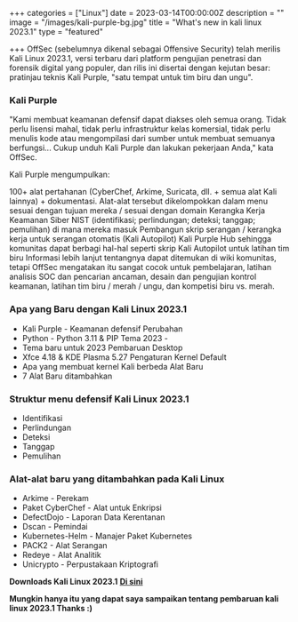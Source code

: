 +++
categories = ["Linux"]
date = 2023-03-14T00:00:00Z
description = ""
image = "/images/kali-purple-bg.jpg"
title = "What's new in kali linux 2023.1"
type = "featured"

+++
OffSec (sebelumnya dikenal sebagai Offensive Security) telah merilis Kali Linux 2023.1, versi terbaru dari platform pengujian penetrasi dan forensik digital yang populer, dan rilis ini disertai dengan kejutan besar: pratinjau teknis Kali Purple, "satu tempat untuk tim biru dan ungu".

### **Kali Purple**

"Kami membuat keamanan defensif dapat diakses oleh semua orang. Tidak perlu lisensi mahal, tidak perlu infrastruktur kelas komersial, tidak perlu menulis kode atau mengompilasi dari sumber untuk membuat semuanya berfungsi... Cukup unduh Kali Purple dan lakukan pekerjaan Anda," kata OffSec.

Kali Purple mengumpulkan:

100+ alat pertahanan (CyberChef, Arkime, Suricata, dll. + semua alat Kali lainnya) + dokumentasi. Alat-alat tersebut dikelompokkan dalam menu sesuai dengan tujuan mereka / sesuai dengan domain Kerangka Kerja Keamanan Siber NIST (identifikasi; perlindungan; deteksi; tanggap; pemulihan) di mana mereka masuk Pembangun skrip serangan / kerangka kerja untuk serangan otomatis (Kali Autopilot) Kali Purple Hub sehingga komunitas dapat berbagi hal-hal seperti skrip Kali Autopilot untuk latihan tim biru Informasi lebih lanjut tentangnya dapat ditemukan di wiki komunitas, tetapi OffSec mengatakan itu sangat cocok untuk pembelajaran, latihan analisis SOC dan pencarian ancaman, desain dan pengujian kontrol keamanan, latihan tim biru / merah / ungu, dan kompetisi biru vs. merah.

### **Apa yang Baru dengan Kali Linux 2023.1**

* Kali Purple - Keamanan defensif Perubahan 
* Python - Python 3.11 & PIP Tema 2023 -
* Tema baru untuk 2023 Pembaruan Desktop 
* Xfce 4.18 & KDE Plasma 5.27 Pengaturan Kernel Default 
* Apa yang membuat kernel Kali berbeda Alat Baru 
* 7 Alat Baru ditambahkan

### **Struktur menu defensif Kali Linux 2023.1**

* Identifikasi
* Perlindungan 
* Deteksi 
* Tanggap 
* Pemulihan

### **Alat-alat baru yang ditambahkan pada Kali Linux**

* Arkime - Perekam 
* Paket CyberChef - Alat untuk Enkripsi 
* DefectDojo - Laporan Data Kerentanan 
* Dscan - Pemindai 
* Kubernetes-Helm - Manajer Paket Kubernetes 
* PACK2 - Alat Serangan 
* Redeye - Alat Analitik 
* Unicrypto - Perpustakaan Kriptografi

**Downloads Kali Linux 2023.1** [**Di sini**](https://cdimage.kali.org/kali-2023.1/kali-linux-2023.1-installer-purple-amd64.iso)

**Mungkin hanya itu yang dapat saya sampaikan tentang pembaruan kali linux 2023.1 Thanks :)**